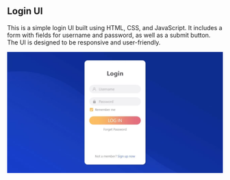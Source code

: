 ## Login UI
This is a simple login UI built using HTML, CSS, and JavaScript. It includes a form with fields for username and password, as well as a submit button. The UI is designed to be responsive and user-friendly.

![](https://raw.githubusercontent.com/adhi-txt/full-stack-practice/main/login-UI/sample.webp)
